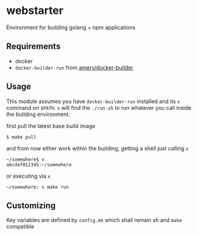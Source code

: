 # webstarter

Environment for building golang + npm applications

## Requirements

* docker
* `docker-builder-run` from [amery/docker-builder](https://github.com/amery/docker-builder)

## Usage

This module assumes you have `docker-builder-run` installed and its `x` command on `$PATH`.
`x` will find the `./run.sh` to run whatever you call inside the building environment.

first pull the latest base build image
```
$ make pull
```

and from now either work within the building, getting a shell just calling `x`
```
~/somewhere$ x
abcdef012345:~/somewhere
```

or executing via `x`
```
~/somewhere: x make run
```

## Customizing

Key variables are defined by `config.mk` which shall remain sh and `make` compatible
